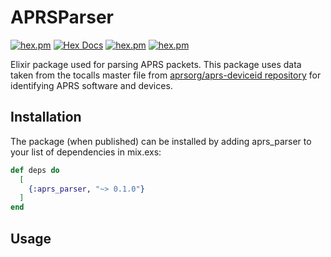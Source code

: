 # APRSParser

[![hex.pm](https://img.shields.io/hexpm/v/aprs_parser.svg)](https://hex.pm/packages/aprs_parser)
[![Hex Docs](https://img.shields.io/badge/hex-docs-lightgreen.svg)](https://hexdocs.pm/aprs_parser/)
[![hex.pm](https://img.shields.io/hexpm/dt/aprs_parser.svg)](https://hex.pm/packages/aprs_parser)
[![hex.pm](https://img.shields.io/hexpm/l/aprs_parser.svg)](https://hex.pm/packages/aprs_parser)

Elixir package used for parsing APRS packets. 
This package uses data taken from the tocalls master file from [aprsorg/aprs-deviceid repository](https://github.com/aprsorg/aprs-deviceid) for identifying APRS software and devices.

## Installation

The package (when published) can be installed by adding aprs_parser to your list of dependencies in mix.exs:

```elixir
def deps do
  [
    {:aprs_parser, "~> 0.1.0"}
  ]
end
```

## Usage

